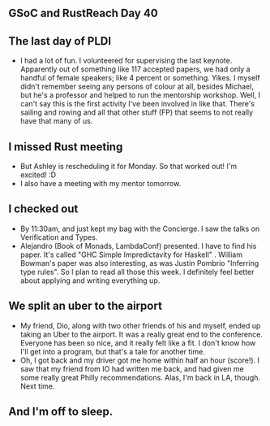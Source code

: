 ## GSoC and RustReach Day 40

## The last day of PLDI
- I had a lot of fun. I volunteered for supervising the last keynote. Apparently out of something like 117
  accepted papers, we had only a handful of female speakers; like 4 percent or something. Yikes. I myself
  didn't remember seeing any persons of colour at all, besides Michael, but he's a professor and helped to
  run the mentorship workshop. Well, I can't say this is the first activity I've been involved in like that.
  There's sailing and rowing and all that other stuff (FP) that seems to not really have that many of us.
  
## I missed Rust meeting
- But Ashley is rescheduling it for Monday. So that worked out! I'm excited! :D
- I also have a meeting with my mentor tomorrow.

## I checked out
- By 11:30am, and just kept my bag with the Concierge. I saw the talks on Verification and Types.
- Alejandro (Book of Monads, LambdaConf) presented. I have to find his paper. It's called "GHC Simple Impredictavity for Haskell"
. William Bowman's paper was also interesting, as was Justin Pombrio "Inferring type rules". So I plan to read all those this
  week. I definitely feel better about applying and writing everything up. 
  
## We split an uber to the airport
- My friend, Dio, along with two other friends of his and myself, ended up taking an Uber to the airport. It was a really
  great end to the conference. Everyone has been so nice, and it really felt like a fit. I don't know how I'll get into
  a program, but that's a tale for another time. 
- Oh, I got back and my driver got me home within half an hour (score!). I saw that my friend from IO had written me back,
  and had given me some really great Philly recommendations. Alas, I'm back in LA, though. Next time.
  
## And I'm off to sleep.

